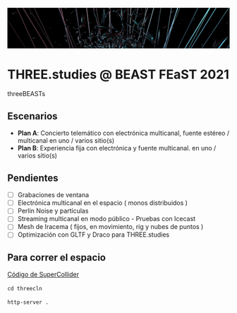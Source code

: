 ![th](https://github.com/EmilioOcelotl/THREE.studies/blob/main/threeBEASTs/img/beast.png)

# THREE.studies @ BEAST FEaST 2021

threeBEASTs

## Escenarios

- **Plan A**: Concierto telemático con electrónica multicanal, fuente estéreo / multicanal en uno / varios sitio(s) 
- **Plan B**: Experiencia fija con electrónica y fuente multicanal. en uno / varios sitio(s)

## Pendientes

- [ ] Grabaciones de ventana	
- [ ] Electrónica multicanal en el espacio ( monos distribuidos )
- [ ] Perlin Noise y partículas 
- [ ] Streaming multicanal en modo público - Pruebas con Icecast
- [ ] Mesh de Iracema ( fijos, en movimiento, rig y nubes de puntos )  
- [ ] Optimización con GLTF y Draco para THREE.studies

## Para correr el espacio

[Código de SuperCollider](https://github.com/EmilioOcelotl/THREE.studies/blob/main/threecln/sc/threeBEASTs.scd)

`cd threecln`

`http-server .`